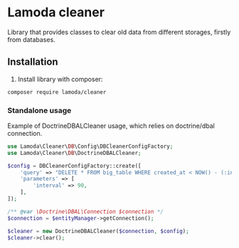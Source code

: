 # Lamoda cleaner

Library that provides classes to clear old data from different storages, firstly from databases.

## Installation

1. Install library with composer:
```bash
composer require lamoda/cleaner
```

### Standalone usage

Example of DoctrineDBALCleaner usage, which relies on doctrine/dbal connection.

```php
use Lamoda\Cleaner\DB\Config\DBCleanerConfigFactory;
use Lamoda\Cleaner\DB\DoctrineDBALCleaner;

$config = DBCleanerConfigFactory::create([
    'query' => "DELETE * FROM big_table WHERE created_at < NOW() - (:interval || ' days')::interval",
    'parameters' => [
        'interval' => 90,
    ],
]);

/** @var \Doctrine\DBAL\Connection $connection */
$connection = $entityManager->getConnection();

$cleaner = new DoctrineDBALCleaner($connection, $config);
$cleaner->clear();
```
